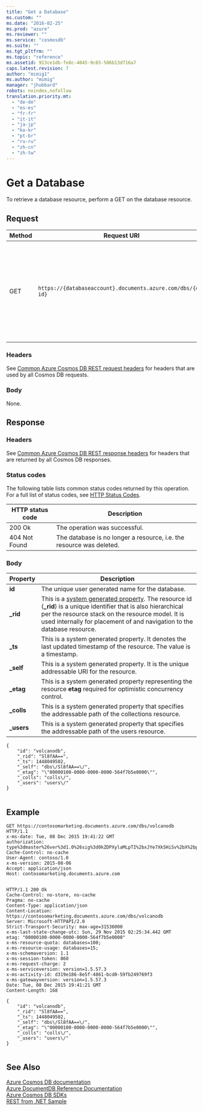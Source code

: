 ```yaml
---
title: "Get a Database"
ms.custom: ""
ms.date: "2016-02-25"
ms.prod: "azure"
ms.reviewer: ""
ms.service: "cosmosdb"
ms.suite: ""
ms.tgt_pltfrm: ""
ms.topic: "reference"
ms.assetid: 913ce1db-fe8c-4045-9c65-506b13d716a7
caps.latest.revision: 7
author: "mimig1"
ms.author: "mimig"
manager: "jhubbard"
robots: noindex,nofollow
translation.priority.mt: 
  - "de-de"
  - "es-es"
  - "fr-fr"
  - "it-it"
  - "ja-jp"
  - "ko-kr"
  - "pt-br"
  - "ru-ru"
  - "zh-cn"
  - "zh-tw"
---
```

# Get a Database
  To retrieve a database resource, perform a GET on the database resource.  
  
## Request  
  
|Method|Request URI|Description|  
|------------|-----------------|-----------------|  
|GET|`https://{databaseaccount}.documents.azure.com/dbs/{db-id}`|Note that {databaseaccount} is the name of the Azure Cosmos DB account you created under your subscription. The {db-id} value is the user generated name/id of the database, not the system generated id (rid).|  
  
### Headers  
 See [Common Azure Cosmos DB REST request headers](common-documentdb-rest-request-headers.md) for headers that are used by all Cosmos DB requests.  
  
### Body  
 None.  
  
## Response  
  
### Headers  
 See [Common Azure Cosmos DB REST response headers](common-documentdb-rest-response-headers.md) for headers that are returned by all Cosmos DB responses.  
  
### Status codes  
 The following table lists common status codes returned by this operation. For a full list of status codes, see [HTTP Status Codes](https://msdn.microsoft.com/library/azure/dn783364.aspx).  
  
|HTTP status code|Description|  
|----------------------|-----------------|  
|200 Ok|The operation was successful.|  
|404 Not Found|The database is no longer a resource, i.e. the resource was deleted.|  
  
### Body  
  
|Property|Description|  
|--------------|-----------------|  
|**id**|The unique user generated name for the database.|  
|**_rid**|This is a [system generated property](http://azure.microsoft.com/documentation/articles/documentdb-resources/#system-vs-user-defined-resources). The resource id (**_rid**) is a unique identifier that is also hierarchical per the resource stack on the resource model. It is used internally for placement of and navigation to the database resource.|  
|**_ts**|This is a system generated property. It denotes the last updated timestamp of the resource. The value is a timestamp.|  
|**_self**|This is a system generated property. It is the unique addressable URI for the resource.|  
|**_etag**|This is a system generated property representing the resource **etag** required for optimistic concurrency control.|  
|**_colls**|This is a system generated property that specifies the addressable path of the collections resource.|  
|**_users**|This is a system generated property that specifies the addressable path of the users resource.|  
  
```  
{  
    "id": "volcanodb",  
    "_rid": "Sl8fAA==",  
    "_ts": 1448049502,  
    "_self": "dbs\/Sl8fAA==\/",  
    "_etag": "\"00000100-0000-0000-0000-564f7b5e0000\"",  
    "_colls": "colls\/",  
    "_users": "users\/"  
}  
  
```  
  
## Example  
  
```  
GET https://contosomarketing.documents.azure.com/dbs/volcanodb HTTP/1.1  
x-ms-date: Tue, 08 Dec 2015 19:41:22 GMT  
authorization: type%3dmaster%26ver%3d1.0%26sig%3d0kZDPXylaMLpTI%2bxJYe7Xk5HiSv%2bX%2bpUGPKBMtY3My8%3d  
Cache-Control: no-cache  
User-Agent: contoso/1.0  
x-ms-version: 2015-08-06  
Accept: application/json  
Host: contosomarketing.documents.azure.com  
  
```  
  
```  
HTTP/1.1 200 Ok  
Cache-Control: no-store, no-cache  
Pragma: no-cache  
Content-Type: application/json  
Content-Location: https://contosomarketing.documents.azure.com/dbs/volcanodb  
Server: Microsoft-HTTPAPI/2.0  
Strict-Transport-Security: max-age=31536000  
x-ms-last-state-change-utc: Sun, 29 Nov 2015 02:25:34.442 GMT  
etag: "00000100-0000-0000-0000-564f7b5e0000"  
x-ms-resource-quota: databases=100;  
x-ms-resource-usage: databases=15;  
x-ms-schemaversion: 1.1  
x-ms-session-token: 860  
x-ms-request-charge: 2  
x-ms-serviceversion: version=1.5.57.3  
x-ms-activity-id: d319e186-8e5f-4861-bcd0-59fb249769f3  
x-ms-gatewayversion: version=1.5.57.3  
Date: Tue, 08 Dec 2015 19:41:21 GMT  
Content-Length: 168  
  
{  
    "id": "volcanodb",  
    "_rid": "Sl8fAA==",  
    "_ts": 1448049502,  
    "_self": "dbs\/Sl8fAA==\/",  
    "_etag": "\"00000100-0000-0000-0000-564f7b5e0000\"",  
    "_colls": "colls\/",  
    "_users": "users\/"  
}  
  
```  
  
## See Also  
 [Azure Cosmos DB documentation](http://azure.microsoft.com/documentation/services/documentdb/)   
 [Azure DocumentDB Reference Documentation](https://go.microsoft.com/fwlink/?linkid=834805)   
 [Azure Cosmos DB SDKs](https://azure.microsoft.com/documentation/articles/documentdb-sdk-dotnet/)   
 [REST from .NET Sample](https://github.com/Azure/azure-documentdb-dotnet/tree/master/samples/rest-from-.net)  
  
  
